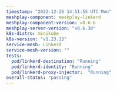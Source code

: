 ```yaml
---
timestamp: "2022-12-26 14:51:55 UTC Mon"
meshplay-component: meshplay-linkerd
meshplay-component-version: v0.6.6
meshplay-server-version: "v0.6.38"
k8s-distro: minikube
k8s-version: "v1.23.13"
service-mesh: Linkerd
service-mesh-version: ""
tests:
  pod/linkerd-destination: "Running"
  pod/linkerd-identity: "Running"
  pod/linkerd-proxy-injector:  "Running"
overall-status: "passing"
---
```

